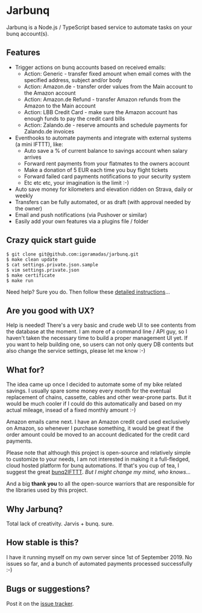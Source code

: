 # Jarbunq

Jarbunq is a Node.js / TypeScript based service to automate tasks on your bunq account(s).

## Features

- Trigger actions on bunq accounts based on received emails:
    - Action: Generic - transfer fixed amount when email comes with the specified address, subject and/or body
    - Action: Amazon.de - transfer order values from the Main account to the Amazon account
    - Action: Amazon.de Refund - transfer Amazon refunds from the Amazon to the Main account
    - Action: LBB Credit Card - make sure the Amazon account has enough funds to pay the credit card bills
    - Action: Zalando.de - reserve amounts and schedule payments for Zalando.de invoices
- Eventhooks to automate payments and integrate with external systems (a mini IFTTT), like:
    - Auto save a % of current balance to savings account when salary arrives
    - Forward rent payments from your flatmates to the owners account
    - Make a donation of 5 EUR each time you buy flight tickets
    - Forward failed card payments notifications to your security system
    - Etc etc etc, your imagination is the limit :-)
- Auto save money for kilometers and elevation ridden on Strava, daily or weekly
- Transfers can be fully automated, or as draft (with approval needed by the owner)
- Email and push notifications (via Pushover or similar)
- Easily add your own features via a plugins file / folder

## Crazy quick start guide

    $ git clone git@github.com:igoramadas/jarbunq.git
    $ make clean update
    $ cat settings.private.json.sample
    $ vim settings.private.json
    $ make certificate
    $ make run

Need help? Sure you do. Then follow these [detailed instructions](https://github.com/igoramadas/jarbunq/wiki/Downloading-the-code)...

## Are you good with UX?

Help is needed! There's a very basic and crude web UI to see contents from the database at the moment. I am more of a command line / API guy, so I haven't taken the necessary time to build a proper management UI yet. If you want to help building one, so users can not only query DB contents but also change the service settings, please let me know :-)

## What for?

The idea came up once I decided to automate some of my bike related savings. I usually spare some money every month for the eventual replacement of chains, cassette, cables and other wear-prone parts. But it would be much cooler if I could do this automatically and based on my actual mileage, insead of a fixed monthly amount :-)

Amazon emails came next. I have an Amazon credit card used exclusively on Amazon, so whenever I purchase something, it would be great if the order amount could be moved to an account dedicated for the credit card payments.

Please note that although this project is open-source and relatively simple to customize to your needs, I am not interested in making it a full-fledged, cloud hosted platform for bunq automations. If that's you cup of tea, I suggest the great [bunq2IFTTT](https://github.com/woudt/bunq2ifttt/). *But I might change my mind, who knows...*

And a big **thank you** to all the open-source warriors that are responsible for the libraries used by this project.

## Why Jarbunq?

Total lack of creativity. Jarvis + bunq.
sure.

## How stable is this?

I have it running myself on my own server since 1st of September 2019. No issues so far, and a bunch of automated payments processed successfully :-)

## Bugs or suggestions?

Post it on the [issue tracker](https://github.com/igoramadas/jarbunq/issues).
